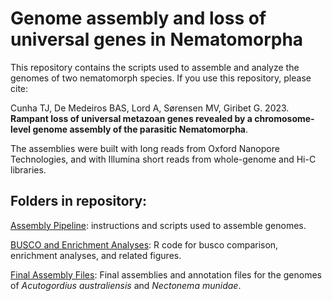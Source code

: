# Genome assembly and loss of universal genes in Nematomorpha

This repository contains the scripts used to assemble and analyze the genomes of two nematomorph species. If you use this repository, please cite:

Cunha TJ, De Medeiros BAS, Lord A, Sørensen MV, Giribet G. 2023. **Rampant loss of universal metazoan genes revealed by a chromosome-level genome assembly of the parasitic Nematomorpha**.

The assemblies were built with long reads from Oxford Nanopore Technologies, and with Illumina short reads from whole-genome and Hi-C libraries.

## Folders in repository:

[Assembly Pipeline](assembly%20pipeline): instructions and scripts used to assemble genomes.

[BUSCO and Enrichment Analyses](buscos%20and%20enrichment%20analyses%20R): R code for busco comparison, enrichment analyses, and related figures.

[Final Assembly Files](final%20assembly%20files): Final assemblies and annotation files for the genomes of *Acutogordius australiensis* and *Nectonema munidae*.
